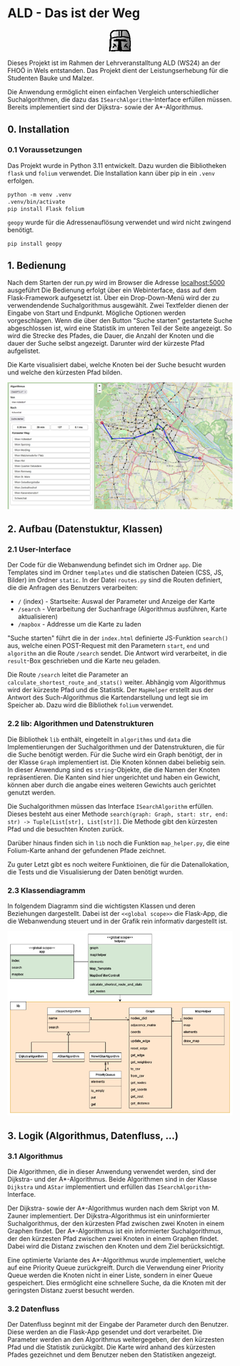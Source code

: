 # ALD - Das ist der Weg 
<p align="center">
 <img width="50" height="50" src="app/static/images/favicon.png">
</p>

Dieses Projekt ist im Rahmen der Lehrveranstalltung ALD (WS24) an der FHOÖ in Wels entstanden. Das Projekt dient der Leistungserhebung für die Studenten Bauke und Malzer.

Die Anwendung ermöglicht einen einfachen Vergleich unterschiedlicher Suchalgorithmen, die dazu das `ISearchAlgorithm`-Interface erfüllen müssen. Bereits implementiert sind der Dijkstra- sowie der A*-Algorithmus. 

## 0. Installation
### 0.1 Voraussetzungen
Das Projekt wurde in Python 3.11 entwickelt. Dazu wurden die Bibliotheken `flask` und `folium` verwendet. Die Installation kann über pip in ein `.venv` erfolgen.
```shell
python -m venv .venv
.venv/bin/activate
pip install Flask folium
``` 
`geopy` wurde für die Adressenauflösung verwendet und wird nicht zwingend benötigt.
```shell
pip install geopy
```

## 1. Bedienung
Nach dem Starten der run.py wird im Browser die Adresse [localhost:5000](http://localhost:5000/) ausgeführt Die Bedienung erfolgt über ein Webinterface, dass auf dem Flask-Framework aufgesetzt ist.
Über ein Drop-Down-Menü wird der zu verwendendende Suchalgorithmus ausgewählt. Zwei Textfelder dienen der Eingabe von Start und Endpunkt. Mögliche Optionen werden vorgeschlagen. 
Wenn die über den Button "Suche starten" gestartete Suche abgeschlossen ist, wird eine Statistik im unteren Teil der Seite angezeigt. So wird die Strecke des Pfades, die Dauer, die Anzahl der Knoten und die dauer der Suche selbst angezeigt. Darunter wird der kürzeste Pfad aufgelistet.

Die Karte visualisiert dabei, welche Knoten bei der Suche besucht wurden und welche den kürzesten Pfad bilden. 

![Benutzeroberfläche](<doc/img/img_ui.jpg> "Benutzeroberfläche")

## 2. Aufbau (Datenstuktur, Klassen)
### 2.1 User-Interface

Der Code für die Webanwendung befindet sich im Ordner `app`. Die Templates sind im Ordner `templates` und die statischen Dateien (CSS, JS, Bilder) im Ordner `static`. In der Datei `routes.py` sind die Routen definiert, die die Anfragen des Benutzers verarbeiten: 
- `/` (index) - Startseite: Auswal der Parameter und Anzeige der Karte
- `/search` - Verarbeitung der Suchanfrage (Algorithmus ausführen, Karte aktualisieren)
- `/mapbox` - Addresse um die Karte zu laden

"Suche starten" führt die in der `index.html` definierte JS-Funktion `search()` aus, welche einen POST-Request mit den Parametern `start`, `end` und `algorithm` an die Route `/search` sendet. Die Antwort wird verarbeitet, in die `result`-Box geschrieben und die Karte neu geladen. 

Die Route `/search` leitet die Parameter an `calculate_shortest_route_and_stats()` weiter. Abhängig vom Algorithmus wird der kürzeste Pfad und die Statistik. Der `MapHelper` erstellt aus der Antwort des Such-Algorithmus die Kartendarstellung und legt sie im Speicher ab. Dazu wird die Bibliothek `folium` verwendet.

### 2.2 lib: Algorithmen und Datenstrukturen

Die Bibliothek `lib` enthält, eingeteilt in `algorithms` und `data` die Implementierungen der Suchalgorithmen und der Datenstrukturen, die für die Suche benötigt werden. Für die Suche wird ein Graph benötigt, der in der Klasse `Graph` implementiert ist. Die Knoten können dabei beliebig sein. In dieser Anwendung sind es `string`-Objekte, die die Namen der Knoten repräsentieren. Die Kanten sind hier ungerichtet und haben ein Gewicht, können aber durch die angabe eines weiteren Gewichts auch gerichtet genutzt werden.

Die Suchalgorithmen müssen das Interface `ISearchAlgorithm` erfüllen. Dieses besteht aus einer Methode `search(graph: Graph, start: str, end: str) -> Tuple[List[str], List[str]]`. Die Methode gibt den kürzesten Pfad und die besuchten Knoten zurück. 

Darüber hinaus finden sich in `lib` noch die Funktion `map_helper.py`, die eine Folium-Karte anhand der gefundenen Pfade zeichnet.

Zu guter Letzt gibt es noch weitere Funktioinen, die für die Datenallokation, die Tests und die Visualisierung der Daten benötigt wurden.


### 2.3 Klassendiagramm
In folgendem Diagramm sind die wichtigsten Klassen und deren Beziehungen dargestellt.
Dabei ist der `<<global scope>>` die Flask-App, die die Webanwendung steuert und in der Grafik rein informativ dargestellt ist.

![Klassendiagramm](<doc/img/img_class_diagram.jpg> "Klassendiagramm")


## 3. Logik (Algorithmus, Datenfluss, ...)

### 3.1 Algorithmus
Die Algorithmen, die in dieser Anwendung verwendet werden, sind der Dijkstra- und der A*-Algorithmus. Beide Algorithmen sind in der Klasse `Dijkstra` und `AStar` implementiert und erfüllen das `ISearchAlgorithm`-Interface.

Der Dijkstra- sowie der A*-Algorithmus wurden nach dem Skript von M. Zauner implementiert. Der Dijkstra-Algorithmus ist ein uninformierter Suchalgorithmus, der den kürzesten Pfad zwischen zwei Knoten in einem Graphen findet. Der A*-Algorithmus ist ein informierter Suchalgorithmus, der den kürzesten Pfad zwischen zwei Knoten in einem Graphen findet. Dabei wird die Distanz zwischen den Knoten und dem Ziel berücksichtigt.

Eine optimierte Variante des A*-Algorithmus wurde implementiert, welche auf eine Priority Queue zurückgreift. Durch die Verwendung einer Priority Queue werden die Knoten nicht in einer Liste, sondern in einer Queue gespeichert. Dies ermöglicht eine schnellere Suche, da die Knoten mit der geringsten Distanz zuerst besucht werden.

### 3.2 Datenfluss
Der Datenfluss beginnt mit der Eingabe der Parameter durch den Benutzer. Diese werden an die Flask-App gesendet und dort verarbeitet. Die Parameter werden an den Algorithmus weitergegeben, der den kürzesten Pfad und die Statistik zurückgibt. Die Karte wird anhand des kürzesten Pfades gezeichnet und dem Benutzer neben den Statistiken angezeigt.